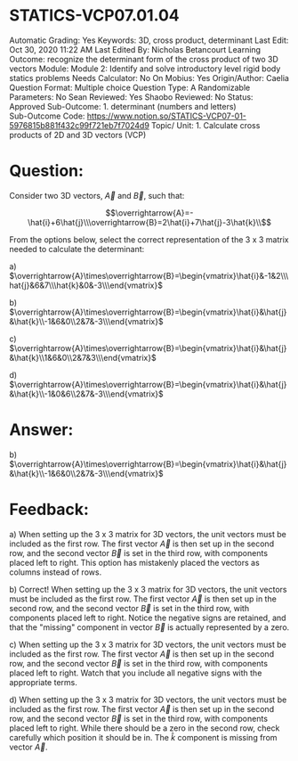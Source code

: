 # STATICS-VCP07.01.04

Automatic Grading: Yes
Keywords: 3D, cross product, determinant
Last Edit: Oct 30, 2020 11:22 AM
Last Edited By: Nicholas Betancourt
Learning Outcome: recognize the determinant form of the cross product of two 3D vectors
Module: Module 2: Identify and solve introductory level rigid body statics problems
Needs Calculator: No
On Mobius: Yes
Origin/Author: Caelia
Question Format: Multiple choice
Question Type: A
Randomizable Parameters: No
Sean Reviewed: Yes
Shaobo Reviewed: No
Status: Approved
Sub-Outcome: 1. determinant (numbers and letters)                                                
Sub-Outcome Code: https://www.notion.so/STATICS-VCP07-01-5976815b881f432c99f721eb7f7024d9
Topic/ Unit: 1. Calculate cross products of 2D and 3D vectors (VCP)

# Question:

Consider two 3D vectors, $\overrightarrow{A}$ and $\overrightarrow{B}$, such that:

$$\overrightarrow{A}=-\hat{i}+6\hat{j}\\\overrightarrow{B}=2\hat{i}+7\hat{j}-3\hat{k}\\$$

From the options below, select the correct representation of the 3 x 3 matrix needed to calculate the determinant:

a) $\overrightarrow{A}\times\overrightarrow{B}=\begin{vmatrix}\hat{i}&-1&2\\\hat{j}&6&7\\\hat{k}&0&-3\\\end{vmatrix}$

b) $\overrightarrow{A}\times\overrightarrow{B}=\begin{vmatrix}\hat{i}&\hat{j}&\hat{k}\\-1&6&0\\2&7&-3\\\end{vmatrix}$

c) $\overrightarrow{A}\times\overrightarrow{B}=\begin{vmatrix}\hat{i}&\hat{j}&\hat{k}\\1&6&0\\2&7&3\\\end{vmatrix}$

d) $\overrightarrow{A}\times\overrightarrow{B}=\begin{vmatrix}\hat{i}&\hat{j}&\hat{k}\\-1&0&6\\2&7&-3\\\end{vmatrix}$

# Answer:

b) $\overrightarrow{A}\times\overrightarrow{B}=\begin{vmatrix}\hat{i}&\hat{j}&\hat{k}\\-1&6&0\\2&7&-3\\\end{vmatrix}$

# Feedback:

a) When setting up the 3 x 3 matrix for 3D vectors, the unit vectors must be included as the first row. The first vector $\overrightarrow{A}$ is then set up in the second row, and the second vector $\overrightarrow{B}$ is set in the third row, with components placed left to right. This option has mistakenly placed the vectors as columns instead of rows. 

b) Correct! When setting up the 3 x 3 matrix for 3D vectors, the unit vectors must be included as the first row. The first vector $\overrightarrow{A}$ is then set up in the second row, and the second vector $\overrightarrow{B}$ is set in the third row, with components placed left to right.  Notice the negative signs are retained, and that the "missing" component in vector $\overrightarrow{B}$ is actually represented by a zero.

c) When setting up the 3 x 3 matrix for 3D vectors, the unit vectors must be included as the first row. The first vector $\overrightarrow{A}$ is then set up in the second row, and the second vector $\overrightarrow{B}$ is set in the third row, with components placed left to right.  Watch that you include all negative signs with the appropriate terms.

d) When setting up the 3 x 3 matrix for 3D vectors, the unit vectors must be included as the first row. The first vector $\overrightarrow{A}$ is then set up in the second row, and the second vector $\overrightarrow{B}$ is set in the third row, with components placed left to right. While there should be a zero in the second row, check carefully which position it should be in. The $\hat{k}$ component is missing from vector $\overrightarrow{A}$.